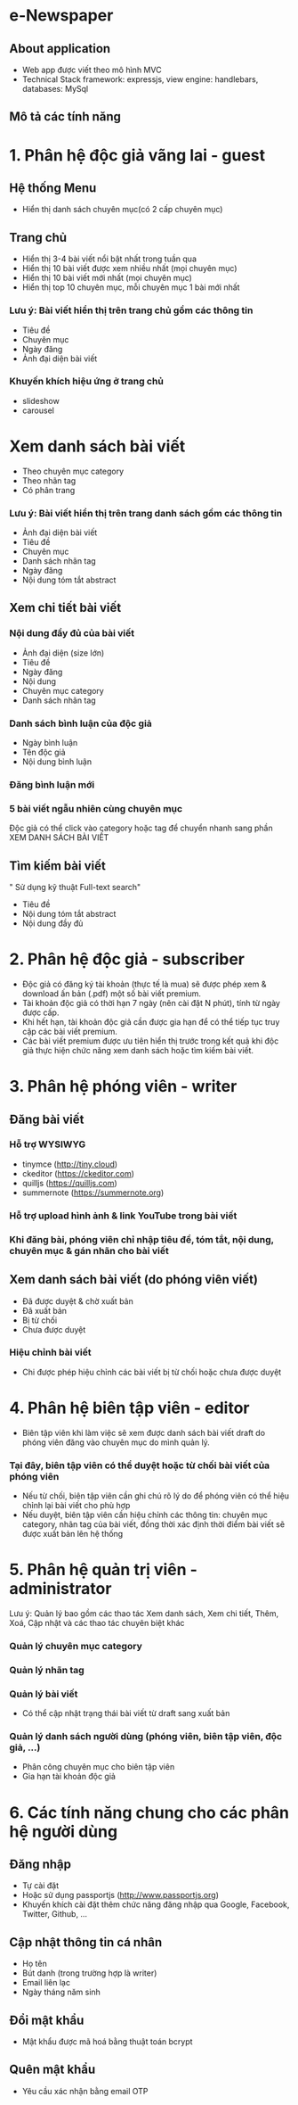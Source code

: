 # e-Newspaper
## About application
- Web app được viết theo mô hình MVC
- Technical Stack framework: expressjs, view engine: handlebars, databases: MySql
## Mô tả các tính năng
# 1. Phân hệ độc giả vãng lai - guest
## Hệ thống Menu
- Hiển thị danh sách chuyên mục(có 2 cấp chuyên mục)

## Trang chủ
- Hiển thị 3-4 bài viết nổi bật nhất trong tuần qua
- Hiển thị 10 bài viết được xem nhiều nhất (mọi chuyên mục)
- Hiển thị 10 bài viết mới nhất (mọi chuyên mục)
- Hiển thị top 10 chuyên mục, mỗi chuyên mục 1 bài mới nhất
### Lưu ý: Bài viết hiển thị trên trang chủ gồm các thông tin
- Tiêu đề
- Chuyên mục
- Ngày đăng
- Ảnh đại diện bài viết
### Khuyến khích hiệu ứng ở trang chủ
- slideshow
- carousel
# Xem danh sách bài viết
- Theo chuyên mục category
- Theo nhãn tag
- Có phân trang
### Lưu ý: Bài viết hiển thị trên trang danh sách gồm các thông tin
- Ảnh đại diện bài viết
- Tiêu đề
- Chuyên mục
- Danh sách nhãn tag
- Ngày đăng
- Nội dung tóm tắt abstract
## Xem chi tiết bài viết
### Nội dung đầy đủ của bài viết
- Ảnh đại diện (size lớn)
- Tiêu đề
- Ngày đăng
- Nội dung
- Chuyên mục category
- Danh sách nhãn tag
### Danh sách bình luận của độc giả
- Ngày bình luận
- Tên độc giả
- Nội dung bình luận
### Đăng bình luận mới
### 5 bài viết ngẫu nhiên cùng chuyên mục
Độc giả có thể click vào category hoặc tag để chuyển nhanh sang phần XEM DANH SÁCH BÀI VIẾT

## Tìm kiếm bài viết
" Sử dụng kỹ thuật Full-text search" 

- Tiêu đề
- Nội dung tóm tắt abstract
- Nội dung đầy đủ
# 2. Phân hệ độc giả - subscriber
- Độc giả có đăng ký tài khoản (thực tế là mua) sẽ được phép xem & download ấn bản (.pdf) một số bài viết premium.
- Tài khoản độc giả có thời hạn 7 ngày (nên cài đặt N phút), tính từ ngày được cấp.
- Khi hết hạn, tài khoản độc giả cần được gia hạn để có thể tiếp tục truy cập các bài viết premium.
- Các bài viết premium được ưu tiên hiển thị trước trong kết quả khi độc giả thực hiện chức năng xem danh sách hoặc tìm kiếm bài viết.
# 3. Phân hệ phóng viên - writer
## Đăng bài viết
### Hỗ trợ WYSIWYG
- tinymce (http://tiny.cloud)
- ckeditor (https://ckeditor.com)
- quilljs (https://quilljs.com)
- summernote (https://summernote.org)
### Hỗ trợ upload hình ảnh & link YouTube trong bài viết
### Khi đăng bài, phóng viên chỉ nhập tiêu đề, tóm tắt, nội dung, chuyên mục & gán nhãn cho bài viết
## Xem danh sách bài viết (do phóng viên viết)
- Đã được duyệt & chờ xuất bản
- Đã xuất bản
- Bị từ chối
- Chưa được duyệt
### Hiệu chỉnh bài viết
- Chi được phép hiệu chỉnh các bài viết bị từ chối hoặc chưa được duyệt
# 4. Phân hệ biên tập viên - editor
- Biên tập viên khi làm việc sẽ xem được danh sách bài viết draft do phóng viên đăng vào chuyên mục do mình quản lý.
### Tại đây, biên tập viên có thể duyệt hoặc từ chối bài viết của phóng viên
 - Nếu từ chối, biên tập viên cần ghi chú rõ lý do để phóng viên có thể hiệu chỉnh lại bài viết cho phù hợp
- Nếu duyệt, biên tập viên cần hiệu chỉnh các thông tin: chuyên mục category, nhãn tag của bài viết, đồng thời xác định thời điểm bài viết sẽ được xuất bản lên hệ thống
# 5. Phân hệ quản trị viên - administrator
Lưu ý: Quản lý bao gồm các thao tác Xem danh sách, Xem chi tiết, Thêm, Xoá, Cập nhật và các thao tác chuyên biệt khác

### Quản lý chuyên mục category
### Quản lý nhãn tag
### Quản lý bài viết
- Có thể cập nhật trạng thái bài viết từ draft sang xuất bản
### Quản lý danh sách người dùng (phóng viên, biên tập viên, độc giả, …)
- Phân công chuyên mục cho biên tập viên
- Gia hạn tài khoản độc giả
# 6. Các tính năng chung cho các phân hệ người dùng
## Đăng nhập
- Tự cài đặt
- Hoặc sử dụng passportjs (http://www.passportjs.org)
- Khuyến khích cài đặt thêm chức năng đăng nhập qua Google, Facebook, Twitter, Github, …
## Cập nhật thông tin cá nhân
- Họ tên
- Bút danh (trong trường hợp là writer)
- Email liên lạc
- Ngày tháng năm sinh
## Đổi mật khẩu
- Mật khẩu được mã hoá bằng thuật toán bcrypt
## Quên mật khẩu
- Yêu cầu xác nhận bằng email OTP
